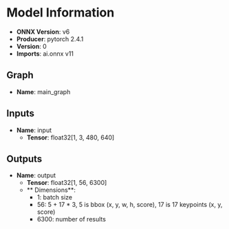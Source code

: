 # Model Information

- **ONNX Version**: v6
- **Producer**: pytorch 2.4.1
- **Version**: 0
- **Imports**: ai.onnx v11

## Graph
- **Name**: main_graph

## Inputs
- **Name**: input
  - **Tensor**: float32[1, 3, 480, 640]

## Outputs
- **Name**: output
  - **Tensor**: float32[1, 56, 6300]
  - ** Dimensions**:
    - 1: batch size
    - 56: 5 + 17 * 3, 5 is bbox (x, y, w, h, score), 17 is 17 keypoints (x, y, score)
    - 6300: number of results
